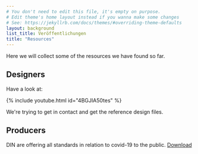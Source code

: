```yaml
---
# You don't need to edit this file, it's empty on purpose.
# Edit theme's home layout instead if you wanna make some changes
# See: https://jekyllrb.com/docs/themes/#overriding-theme-defaults
layout: background
list_title: Veröffentlichungen
title: "Resources"
---
```


Here we will collect some of the resources we have found so far.

## Designers

Have a look at:

{% include youtube.html id="4BGJIA50tes" %}

We're trying to get in contact and get the reference design files.

## Producers

DIN are offering all standards in relation to covid-19 to the public. [Download](https://www.beuth.de/de/webshop-search-support-if?websource=websource&artid=118506130,42221820,62482839,118441766,288863420,288863469,30945341,222811394,222811472,108881933,311258244,119223918,294249464)

